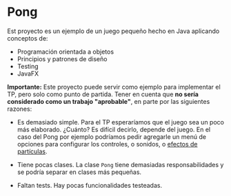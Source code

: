 # Pong

Est proyecto es un ejemplo de un juego pequeño hecho en Java aplicando
conceptos de:

* Programación orientada a objetos
* Principios y patrones de diseño
* Testing
* JavaFX

**Importante:** Este proyecto puede servir como ejemplo para implementar el TP,
pero solo como punto de partida. Tener en cuenta que **no sería considerado
como un trabajo "aprobable"**, en parte por las siguientes razones:

* Es demasiado simple. Para el TP esperaríamos que el juego sea un poco más
  elaborado. ¿Cuánto? Es difícil decirlo, depende del juego. En el caso del
  Pong por ejemplo podríamos pedir agregarle un menú de opciones para
  configurar los controles, o sonidos, o [efectos de partículas](https://en.wikipedia.org/wiki/Particle_system).

* Tiene pocas clases. La clase `Pong` tiene demasiadas responsabilidades y se
  podría separar en clases más pequeñas.

* Faltan tests. Hay pocas funcionalidades testeadas.
